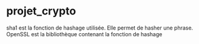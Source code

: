 # projet_crypto
sha1 est la fonction de hashage utilisée. Elle permet de hasher une phrase.
OpenSSL est la bibliothèque contenant la fonction de hashage
